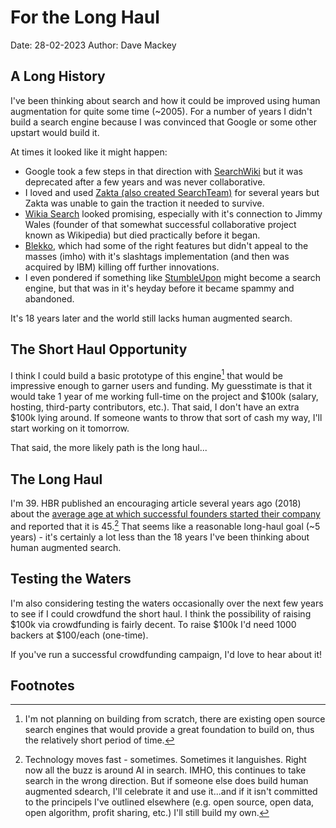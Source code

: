 # For the Long Haul
Date: 28-02-2023
Author: Dave Mackey

## A Long History
I've been thinking about search and how it could be improved using human augmentation for quite some time (~2005). For a number of years I didn't build a search engine because I was convinced that Google or some other upstart would build it.

At times it looked like it might happen:

- Google took a few steps in that direction with [SearchWiki](https://en.wikipedia.org/wiki/Google_SearchWiki) but it was deprecated after a few years and was never collaborative.
- I loved and used [Zakta (also created SearchTeam)](https://web.archive.org/web/20120306164700/http://zakta.com/zakta/) for several years but Zakta was unable to gain the traction it needed to survive.
- [Wikia Search](https://en.wikipedia.org/wiki/Wikia_Search) looked promising, especially with it's connection to Jimmy Wales (founder of that somewhat successful collaborative project known as Wikipedia) but died practically before it began.
- [Blekko](https://en.wikipedia.org/wiki/Blekko), which had some of the right features but didn't appeal to the masses (imho) with it's slashtags implementation (and then was acquired by IBM) killing off further innovations.
- I even pondered if something like [StumbleUpon](https://en.wikipedia.org/wiki/StumbleUpon) might become a search engine, but that was in it's heyday before it became spammy and abandoned.

It's 18 years later and the world still lacks human augmented search.

## The Short Haul Opportunity
I think I could build a basic prototype of this engine[^scratch] that would be impressive enough to garner users and funding. My guesstimate is that it would take 1 year of me working full-time on the project and $100k (salary, hosting, third-party contributors, etc.). That said, I don't have an extra $100k lying around. If someone wants to throw that sort of cash my way, I'll start working on it tomorrow.

That said, the more likely path is the long haul...

## The Long Haul
I'm 39. HBR published an encouraging article several years ago (2018) about the [average age at which successful founders started their company](https://hbr.org/2018/07/research-the-average-age-of-a-successful-startup-founder-is-45) and reported that it is 45.[^danger] That seems like a reasonable long-haul goal (~5 years) - it's certainly a lot less than the 18 years I've been thinking about human augmented search.

## Testing the Waters
I'm also considering testing the waters occasionally over the next few years to see if I could crowdfund the short haul. I think the possibility of raising $100k via crowdfunding is fairly decent. To raise $100k I'd need 1000 backers at $100/each (one-time).

If you've run a successful crowdfunding campaign, I'd love to hear about it!

## Footnotes
[^scratch]: I'm not planning on building from scratch, there are existing open source search engines that would provide a great foundation to build on, thus the relatively short period of time.
[^danger]: Technology moves fast - sometimes. Sometimes it languishes. Right now all the buzz is around AI in search. IMHO, this continues to take search in the wrong direction. But if someone else does build human augmented sdearch, I'll celebrate it and use it...and if it isn't committed to the principels I've outlined elsewhere (e.g. open source, open data, open algorithm, profit sharing, etc.) I'll still build my own.